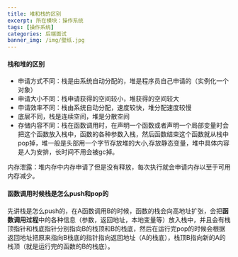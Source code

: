 ```yaml
---
title: 堆和栈的区别
excerpt: 所在模块：操作系统
tags: [操作系统]
categories: 后端面试
banner_img: /img/壁纸.jpg
---
```


#### 栈和堆的区别

- 申请方式不同：栈是由系统自动分配的，堆是程序员自己申请的（实例化一个对象）
- 申请大小不同：栈申请获得的空间较小，堆获得的空间较大
- 申请效率不同：栈由系统自动分配，速度较快，堆分配速度较慢
- 底层不同，栈是连续空间，堆是分散空间
- 存储内容不同：栈在函数调用时，在声明一个函数或者声明一个局部变量时会把这个函数放入栈中，函数的各种参数入栈，然后函数结束这个函数就从栈中pop掉，堆一般是头部用一个字节存放堆的大小,存放静态变量，堆中具体内容是人为安排，长时间不用会被gc掉。

内存泄露：堆内存中内存申请了但是没有释放，每次执行就会申请内存以至于可用内存减少。

#### 函数调用时候栈是怎么push和pop的

先讲栈是怎么push的，在A函数调用B的时候，函数的栈会向高地址扩张，会把**函数调用过程**中的各种信息（参数，返回地址，本地变量等）放入栈中，并且会有栈顶指针和栈底指针分别指向B的栈顶和B的栈底，然后在运行完pop的时候会根据返回地址把原来指向B栈底的指针指向返回地址（A的栈底），栈顶B指向新的A的栈顶（就是运行完的函数的B的栈底）。
